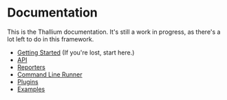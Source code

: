 # Documentation

This is the Thallium documentation. It's still a work in progress, as there's a lot left to do in this framework.

- [Getting Started](./getting-started.md) (If you're lost, start here.)
- [API](./api.md)
- [Reporters](./reporters.md)
- [Command Line Runner](./cli.md)
- [Plugins](./plugins.md)
- [Examples](./examples)
